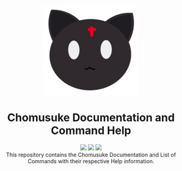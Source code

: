 <div align="center">
<img src="https://raw.githubusercontent.com/ChomusukeBot/Tokki/master/logo.png" width="250" />
<h1>Chomusuke Documentation and Command Help</h1>
<a href="https://travis-ci.com/ChomusukeBot/Tokki"><img src="https://img.shields.io/travis/com/ChomusukeBot/Tokki.svg?label=travis"></a>
<a href="https://coveralls.io/github/ChomusukeBot/Tokki?branch=master"><img src="https://coveralls.io/repos/github/ChomusukeBot/Tokki/badge.svg?branch=master"></a>
<a href="https://dependabot.com"><img src="https://api.dependabot.com/badges/status?host=github&repo=ChomusukeBot/Tokki"></a>
<br>
This repository contains the Chomusuke Documentation and List of Commands with their respective Help information.
<br><br>
<!-- <img src="https://raw.githubusercontent.com/ChomusukeBot/Tokki/master/preview.png"/> -->
</div>
